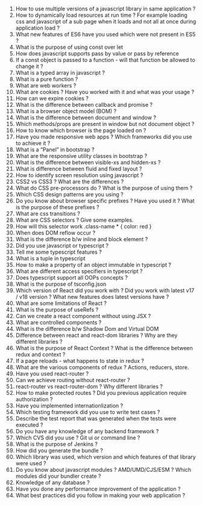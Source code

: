 1. How to use multiple versions of a javascript library in same application ?
2. How to dynamically load resources at run time ? For example loading css and javascript of a sub page when it loads and not all at once during application load ?
3. What new features of ES6 have you used which were not present in ES5 ?
4. What is the purpose of using const over let
5. How does javascript supports pass by value or pass by reference
6. If a const object is passed to a function - will that function be allowed to change it ?
7. What is a typed array in javascript ?
8. What is a pure function ?
9. What are web workers ?
10. What are cookies ? Have you worked with it and what was your usage ?
11. How can we expire cookies ?
12. What is the difference between callback and promise ?
13. What is a browser object model (BOM) ?
14. What is the difference between document and window ?
15. Which methods/props are present in window but not document object ?
16. How to know which browser is the page loaded on ?
17. Have you made responsive web apps ? Which frameworks did you use to achieve it ?
18. What is a “Panel” in bootstrap ?
19. What are the responsive utility classes in bootstrap ?
20. What is the difference between visible-xs and hidden-xs ?
21. What is difference between fluid and fixed layout ?
22. How to identify screen resolution using javascript ?
23. CSS2 vs CSS3 ? What are the differences ?
24. What do CSS pre-processors do ? What is the purpose of using them ?
25. Which CSS design patterns are you using ?
26. Do you know about browser specific prefixes ? Have you used it ? What is the purpose of these prefixes ?
27. What are css transitions ?
28. What are CSS selectors ? Give some examples.
29. How will this selector work .class-name * { color: red }
30. When does DOM reflow occur ?
31. What is the difference b/w inline and block element ?
32. Did you use javascript or typescript ?
33. Tell me some typescript features ?
34. What is a tuple in typescript
35. How to make a property of an object immutable in typescript ?
36. What are different access specifiers in typescript ?
37. Does typescript support all OOPs concepts ?
38. What is the purpose of tsconfig.json
39. Which version of React did you work with ? Did you work with latest v17 / v18 version ? What new features does latest versions have ?
40. What are some limitations of React ?
41. What is the purpose of useRefs ?
42. Can we create a react component without using JSX ?
43. What are controlled components ?
44. What is the difference b/w Shadow Dom and Virtual DOM
45. Difference between react and react-dom libraries ? Why are they different libraries ?
46. What is the purpose of React Context ? What is the difference between redux and context ?
47. If a page reloads - what happens to state in redux ?
48. What are the various components of redux ? Actions, reducers, store.
49. Have you used react-router ?
50. Can we achieve routing without react-router ?
51. react-router vs react-router-dom ? Why different libraries ?
52. How to make protected routes ? Did you previous application require authorization ?
53. Have you implemented internationlization ?
54. Which testing framework did you use to write test cases ?
55. Describe the test report that was generated when the tests were executed ?
56. Do you have any knowledge of any backend framework ?
57. Which CVS did you use ? Git ui or command line ?
58. What is the purpose of Jenkins ?
59. How did you generate the bundle ?
60. Which library was used, which version and which features of that library were used ?
61. Do you know about javascript modules ? AMD/UMD/CJS/ESM ? Which modules did your bundler create ?
62. Knowledge of any database ?
63. Have you done any performance improvement of the application ?
64. What best practices did you follow in making your web application ?